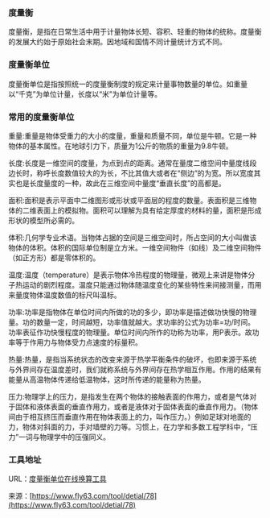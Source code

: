 ### 度量衡
度量衡，是指在日常生活中用于计量物体长短、容积、轻重的物体的统称。度量衡的发展大约始于原始社会末期。因地域和国情不同计量统计方式不同。

### 度量衡单位
度量衡单位是指按照统一的度量衡制度的规定来计量事物数量的单位。如重量以“千克”为单位计量，长度以“米”为单位计量等。


### 常用的度量衡单位
重量:重量是物体受重力的大小的度量，重量和质量不同，单位是牛顿。它是一种物体的基本属性。在地球引力下，质量为1公斤的物质的重量为9.8牛顿。

长度:长度是一维空间的度量，为点到点的距离。通常在量度二维空间中量度线段边长时，称呼长度数值较大的为长，不比其值大或者在“侧边”的为宽。所以宽度其实也是长度量度的一种，故此在三维空间中量度“垂直长度”的高都是。

面积:面积是表示平面中二维图形或形状或平面层的程度的数量。表面积是三维物体的二维表面上的模拟物。面积可以理解为具有给定厚度的材料的量，面积是形成形状的模型所必需的。

体积:几何学专业术语。当物体占据的空间是三维空间时，所占空间的大小叫做该物体的体积。体积的国际单位制是立方米。一维空间物件（如线）及二维空间物件（如正方形）都是零体积的。

温度:温度（temperature）是表示物体冷热程度的物理量，微观上来讲是物体分子热运动的剧烈程度。温度只能通过物体随温度变化的某些特性来间接测量，而用来量度物体温度数值的标尺叫温标。

功率:功率是指物体在单位时间内所做的功的多少，即功率是描述做功快慢的物理量。功的数量一定，时间越短，功率值就越大。求功率的公式为功率=功/时间。功率表征作功快慢程度的物理量。单位时间内所作的功称为功率，用P表示。故功率等于作用力与物体受力点速度的标量积。

热量:热量，是指当系统状态的改变来源于热学平衡条件的破坏，也即来源于系统与外界间存在温度差时，我们就称系统与外界间存在热学相互作用。作用的结果有能量从高温物体传递给低温物体，这时所传递的能量称为热量。

压力:物理学上的压力，是指发生在两个物体的接触表面的作用力，或者是气体对于固体和液体表面的垂直作用力，或者是液体对于固体表面的垂直作用力。（物体间由于相互挤压而垂直作用在物体表面上的力，叫作压力。）例如足球对地面的力，物体对斜面的力，手对墙壁的力等。习惯上，在力学和多数工程学科中，“压力”一词与物理学中的压强同义。

### 工具地址
URL：[度量衡单位在线换算工具](https://www.fly63.com/tool/unitable/)

来源：[https://www.fly63.com/tool/detial/78](https://www.fly63.com/tool/detial/78)
